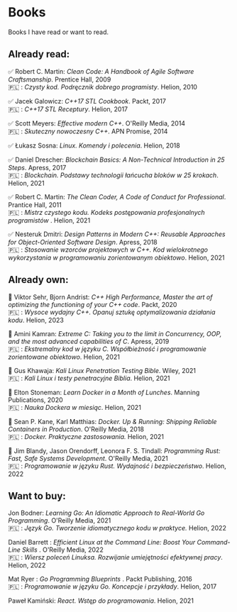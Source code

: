 # Books
Books I have read or want to read.

## Already read:

:white_check_mark: Robert C. Martin: <em>Clean Code: A Handbook of Agile Software Craftsmanship</em>. Prentice Hall, 2009\
:poland: : <em>Czysty kod. Podręcznik dobrego programisty</em>. Helion, 2010

:white_check_mark: Jacek Galowicz: <em>C++17 STL Cookbook</em>. Packt, 2017\
:poland: : <em>C++17 STL Receptury</em>. Helion, 2017

:white_check_mark: Scott Meyers: <em>Effective modern C++</em>. O'Reilly Media, 2014\
:poland: : <em>Skuteczny nowoczesny C++</em>. APN Promise, 2014

:white_check_mark: Łukasz Sosna: <em>Linux. Komendy i polecenia</em>. Helion, 2018

:white_check_mark: Daniel Drescher: <em>Blockchain Basics: A Non-Technical Introduction in 25 Steps</em>. Apress, 2017\
:poland: : <em>Blockchain. Podstawy technologii łańcucha bloków w 25 krokach</em>. Helion, 2021

:white_check_mark: Robert C. Martin: <em>The Clean Coder, A Code of Conduct for Professional</em>. Prantice Hall, 2011\
:poland: : <em>Mistrz czystego kodu. Kodeks postępowania profesjonalnych programistów </em>. Helion, 2021

:white_check_mark: Nesteruk Dmitri: <em>Design Patterns in Modern C++: Reusable Approaches for Object-Oriented Software Design</em>. Apress, 2018\
:poland: : <em>Stosowanie wzorców projektowych w C++. Kod wielokrotnego wykorzystania w programowaniu zorientowanym obiektowo</em>. Helion, 2021

## Already own:

:black_square_button: Viktor Sehr, Bjorn Andrist: <em>C++ High Performance, Master the art of optimizing the functioning of your C++ code</em>. Packt, 2020\
:poland: : <em>Wysoce wydajny C++. Opanuj sztukę optymalizowania działania kodu</em>. Helion, 2023

:black_square_button: Amini Kamran: <em>Extreme C: Taking you to the limit in Concurrency, OOP, and the most advanced capabilities of C</em>. Apress, 2019\
:poland: : <em>Ekstremalny kod w języku C. Współbieżność i programowanie zorientowane obiektowo</em>. Helion, 2021

:black_square_button: Gus Khawaja: <em>Kali Linux Penetration Testing Bible</em>. Wiley, 2021\
:poland: : <em>Kali Linux i testy penetracyjne Biblia</em>. Helion, 2021

:black_square_button: Elton Stoneman: <em>Learn Docker in a Month of Lunches</em>. Manning Publications, 2020\
:poland: : <em>Nauka Dockera w miesiąc</em>. Helion, 2021

:black_square_button: Sean P. Kane, Karl Matthias: <em>Docker. Up & Running: Shipping Reliable Containers in Production</em>. O'Reilly Media, 2018\
:poland: : <em>Docker. Praktyczne zastosowania. </em>Helion, 2021

:black_square_button: Jim Blandy, Jason Orendorff, Leonora F. S. Tindall: <em>Programming Rust: Fast, Safe Systems Development</em>. O'Reilly Media, 2021\
:poland: : <em>Programowanie w języku Rust. Wydajność i bezpieczeństwo</em>. Helion, 2022

## Want to buy:

Jon Bodner: <em>Learning Go: An Idiomatic Approach to Real-World Go Programming</em>. O'Reilly Media, 2021\
:poland: : <em>Język Go. Tworzenie idiomatycznego kodu w praktyce. </em>Helion, 2022

Daniel Barrett : <em>Efficient Linux at the Command Line: Boost Your Command-Line Skills </em>. O'Reilly Media, 2022\
:poland: : <em>Wiersz poleceń Linuksa. Rozwijanie umiejętności efektywnej pracy</em>. Helion, 2022

Mat Ryer : <em>Go Programming Blueprints </em>. Packt Publishing, 2016\
:poland: : <em>Programowanie w języku Go. Koncepcje i przykłady</em>. Helion, 2017

Paweł Kamiński: <em>React. Wstęp do programowania</em>. Helion, 2021
